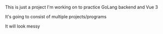 This is just a project I'm working on to practice GoLang backend and Vue 3 

It's going to consist of multiple projects/programs

It will look messy
